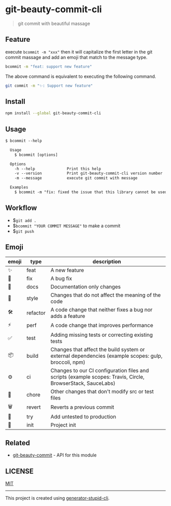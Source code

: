 # git-beauty-commit-cli

> git commit with beautiful massage

## Feature

execute `bcommit -m "xxx"` then it will capitalize the first letter in the git commit massage and add an emoji that match to the message type.

```bash
bcommit -m "feat: support new feature"
```

The above command is equivalent to executing the following command.

```bash
git commit -m "✨: Support new feature"
```

## Install

```bash
npm install --global git-beauty-commit-cli
```

## Usage

```txt
$ bcommit --help

  Usage
    $ bcommit [options]

  Options
    -h --help              Print this help
    -v --version           Print git-beauty-commit-cli version number
    -m --message           execute git commit with message

  Examples
    $ bcommit -m "fix: fixed the issue that this library cannot be used on Mac system"
```

## Workflow

- \$`git add .`
- \$`bcommit "YOUR COMMIT MESSAGE"` to make a commit
- \$`git push`

## Emoji

| emoji | type     | description                                                                                                 |
| ----- | -------- | ----------------------------------------------------------------------------------------------------------- |
| ✨     | feat     | A new feature                                                                                               |
| 🐛     | fix      | A bug fix                                                                                                   |
| 📖     | docs     | Documentation only changes                                                                                  |
| 💄     | style    | Changes that do not affect the meaning of the code                                                          |
| 🛠     | refactor | A code change that neither fixes a bug nor adds a feature                                                   |
| ⚡️     | perf     | A code change that improves performance                                                                     |
| ✅     | test     | Adding missing tests or correcting existing tests                                                           |
| 📦     | build    | Changes that affect the build system or external dependencies (example scopes: gulp, broccoli, npm)         |
| ⚙️     | ci       | Changes to our CI configuration files and scripts (example scopes: Travis, Circle, BrowserStack, SauceLabs) |
| 🚀     | chore    | Other changes that don't modify src or test files                                                           |
| 🗑     | revert   | Reverts a previous commit                                                                                   |
| 🤞     | try      | Add untested to production                                                                                  |
| 🎉     | init     | Project init                                                                                                |

## Related

- [git-beauty-commit](https://github.com/yyz945947732/git-beauty-commit) - API for this module

## LICENSE

[MIT](https://github.com/yyz945947732/git-beauty-commit-cli/blob/master/LICENSE)

---

This project is created using [generator-stupid-cli](https://github.com/yyz945947732/generator-stupid-cli).
